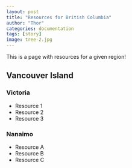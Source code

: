 ```yaml
---
layout: post
title: "Resources for British Columbia"
author: "Thor"
categories: documentation
tags: [story]
image: tree-2.jpg
---
```


This is a page with resources for a given region!

## Vancouver Island

### Victoria

* Resource 1
* Resource 2
* Resource 3

### Nanaimo

* Resource A
* Resource B
* Resource C

